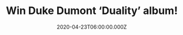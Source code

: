 ---
campaign-uuid: "c-16c9ad46-c95f-4bdb-9ffc-e588033d6a70"
type: "Competition"
category: "Music"
date: "2020-04-23T06:00:00.000Z"
end-date: "2020-05-23T23:59:00.000Z"
disable-form: false
is_promoted: false
has_entry_page: true
title: "Win Duke Dumont ‘Duality’ album!"
competition-description: "<p>’Duality’ is the debut studio album by the British house\
  \ DJ Duke Dumont. Best known for his hit singles 'Need U (100%)' 'I Got U', 'Ocean\
  \ Drive' and 'Won't Look Back’… he’s back with a brand new record we are pretty\
  \ sure you won’t want to miss.</p>\n<p>Click below for a chance to win it now.</p>\n"
hero-header: "Win Duke Dumont ‘Duality’ album!"
terms-confirmation: "N/A"
banner-img: "https://assets.expresslyapp.com/asset-4256400c-f404-4336-9832-fbedf087cdc5.jpg"
logo-left-href: "http://club.expressly.io"
logo-left-image: "https://assets.expresslyapp.com/asset-2dd0c3f3-650b-4669-8db9-ee588fab866d.jpg"
logo-left-title: "Expressly club"
bg-image-hero: "https://assets.expresslyapp.com/asset-252cb77e-ab7d-45f9-a2f1-6ead0a6b82fa.jpg"
bg-image-first: "https://assets.expresslyapp.com/asset-c18cf1ce-402b-4a42-b065-4aa481acc982.jpg"
section1-content: "<p>’Duality’ is the debut studio album by the British house DJ:\
  \ Duke Dumont. The album features cuts with How to Dress Well, Say Lou Lou, Ry X,\
  \ Zak Abel, and more. Best known for his hit singles 'Need U (100%)' 'I Got U',\
  \ 'Ocean Drive' and 'Won't Look Back’… he’s back with a brand new record we are\
  \ pretty sure you won’t want to miss.</p>\n"
entry-title: "Win Duke Dumont ‘Duality’ album!"
entry-content: "<p>Enter the draw to win Duke Dumont ‘Duality’ album by completing\
  \ the form below before 23:59 on the 23rd of May 2020.</p>\n"
has-winner: false
prize-description: "Duke Dumont ‘Duality’ album!"
special-conditions: "Multiple entries are allowed up to one every day.\r\n\r\nThis\
  \ competition is also available on: https://aaa.nme.com/competitions/duke-dumont-duality"
country-restrictions:
- "GB"
---